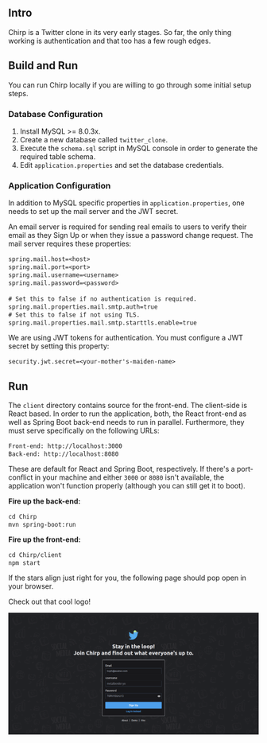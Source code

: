 ## Intro

Chirp is a Twitter clone in its very early stages. So far, the only thing working is authentication and that too has a few
rough edges.

## Build and Run

You can run Chirp locally if you are willing to go through some initial setup steps.

### Database Configuration

1. Install MySQL >= 8.0.3x.
2. Create a new database called `twitter_clone`.
3. Execute the `schema.sql` script in MySQL console in order to generate the required table schema. 
4. Edit `application.properties` and set the database credentials.

### Application Configuration

In addition to MySQL specific properties in `application.properties`, one needs to set up the mail server and the JWT
secret.

An email server is required for sending real emails to users to verify their email as they Sign Up or when they issue
a password change request. The mail server requires these properties:

```properties
spring.mail.host=<host>
spring.mail.port=<port>
spring.mail.username=<username>
spring.mail.password=<password>

# Set this to false if no authentication is required.
spring.mail.properties.mail.smtp.auth=true
# Set this to false if not using TLS.
spring.mail.properties.mail.smtp.starttls.enable=true
```

We are using JWT tokens for authentication. You must configure a JWT secret by setting this property: 

```properties
security.jwt.secret=<your-mother's-maiden-name>
```

## Run

The `client` directory contains source for the front-end. The client-side is React based. In order to run the application,
both, the React front-end as well as Spring Boot back-end needs to run in parallel. Furthermore, they must serve specifically
on the following URLs:

    Front-end: http://localhost:3000
    Back-end: http://localhost:8080

These are default for React and Spring Boot, respectively. If there's a port-conflict in your machine and either `3000`
or `8080` isn't available, the application won't function properly (although you can still get it to boot).

**Fire up the back-end:**

```shell
cd Chirp
mvn spring-boot:run
```

**Fire up the front-end:**

```shell
cd Chirp/client
npm start
```

If the stars align just right for you, the following page should pop open in your browser.

Check out that cool logo!

![Chirp Home](screenshot/chirp-home.png)
